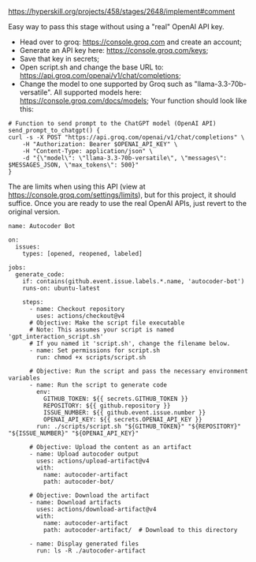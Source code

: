 https://hyperskill.org/projects/458/stages/2648/implement#comment




Easy way to pass this stage without using a "real" OpenAI API key.
- Head over to groq: https://console.groq.com and create an account;
- Generate an API key here: https://console.groq.com/keys;
- Save that key in secrets;
- Open script.sh and change the base URL to: https://api.groq.com/openai/v1/chat/completions;
- Change the model to one supported by Groq such as "llama-3.3-70b-versatile". All supported models here: https://console.groq.com/docs/models;
Your function should look like this: 
```
# Function to send prompt to the ChatGPT model (OpenAI API)
send_prompt_to_chatgpt() {
curl -s -X POST "https://api.groq.com/openai/v1/chat/completions" \
    -H "Authorization: Bearer $OPENAI_API_KEY" \
    -H "Content-Type: application/json" \
    -d "{\"model\": \"llama-3.3-70b-versatile\", \"messages\": $MESSAGES_JSON, \"max_tokens\": 500}"
}
```
The are limits when using this API (view at https://console.groq.com/settings/limits), but for this project, it should suffice. 
Once you are ready to use the real OpenAI APIs, just revert to the original version.


```
name: Autocoder Bot

on:
  issues:
    types: [opened, reopened, labeled]

jobs:
  generate_code:
    if: contains(github.event.issue.labels.*.name, 'autocoder-bot')
    runs-on: ubuntu-latest

    steps:
      - name: Checkout repository
        uses: actions/checkout@v4
      # Objective: Make the script file executable
      # Note: This assumes your script is named 'gpt_interaction_script.sh'
      # If you named it 'script.sh', change the filename below.
      - name: Set permissions for script.sh
        run: chmod +x scripts/script.sh

      # Objective: Run the script and pass the necessary environment variables
      - name: Run the script to generate code
        env:
          GITHUB_TOKEN: ${{ secrets.GITHUB_TOKEN }}
          REPOSITORY: ${{ github.repository }}
          ISSUE_NUMBER: ${{ github.event.issue.number }}
          OPENAI_API_KEY: ${{ secrets.OPENAI_API_KEY }}
        run: ./scripts/script.sh "${GITHUB_TOKEN}" "${REPOSITORY}" "${ISSUE_NUMBER}" "${OPENAI_API_KEY}"

      # Objective: Upload the content as an artifact
      - name: Upload autocoder output
        uses: actions/upload-artifact@v4
        with:
          name: autocoder-artifact
          path: autocoder-bot/
          
      # Objective: Download the artifact
      - name: Download artifacts
        uses: actions/download-artifact@v4
        with:
          name: autocoder-artifact
          path: autocoder-artifact/  # Download to this directory

      - name: Display generated files
        run: ls -R ./autocoder-artifact




```
